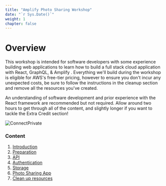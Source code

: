 ```yaml
---
title: "Amplify Photo Sharing Workshop"
date: "`r Sys.Date()`"
weight: 1
chapter: false
---
```


# Overview

This workshop is intended for software developers with some experience building web applications to learn how to build a full stack cloud application with React, GraphQL, & Amplify . Everything we'll build during the workshop is eligible for AWS's free-tier pricing, however to ensure you don't incur any unexpected costs, be sure to follow the instructions in the cleanup section and remove all the resources you've created.

An understanding of software development and prior experience with the React framework are recommended but not required. Allow around two hours to get through all of the content, and slightly longer if you want to tackle the Extra Credit section!

![ConnectPrivate](/images/amplify-banner.jpeg)

### Content

1.  [Introduction ](1-introduce/)
2.  [Preparation](2-prerequiste/)
3.  [API](3-api/)
4.  [Authentication](4-auth/)
5.  [Storage](5-s3/)
6.  [Photo Sharing App](6-PhotoSharingApp/)
7.  [Clean up resources](7-cleanup/)
